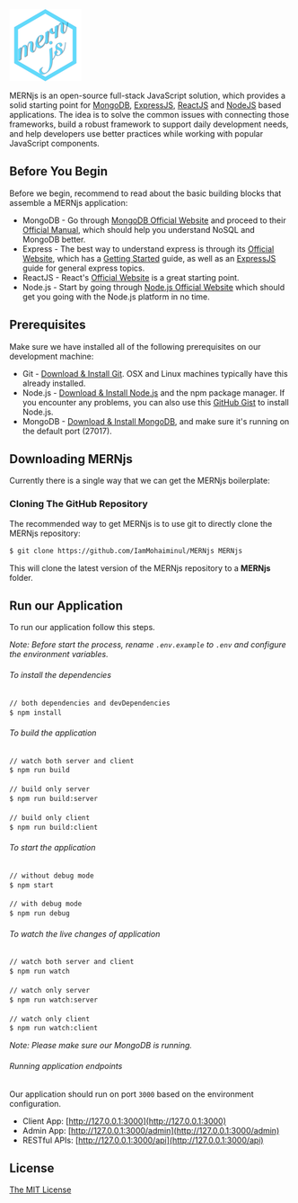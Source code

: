 <img src="public/images/logo.png" height="128" />

MERNjs is an open-source full-stack JavaScript solution, which provides a solid starting point for [MongoDB](http://www.mongodb.org/), [ExpressJS](http://expressjs.com/), [ReactJS](https://reactjs.org/) and [NodeJS](http://www.nodejs.org/) based applications. The idea is to solve the common issues with connecting those frameworks, build a robust framework to support daily development needs, and help developers use better practices while working with popular JavaScript components.

## Before You Begin

Before we begin, recommend to read about the basic building blocks that assemble a MERNjs application:

- MongoDB - Go through [MongoDB Official Website](http://mongodb.org/) and proceed to their [Official Manual](http://docs.mongodb.org/manual/), which should help you understand NoSQL and MongoDB better.
- Express - The best way to understand express is through its [Official Website](http://expressjs.com/), which has a [Getting Started](http://expressjs.com/starter/installing.html) guide, as well as an [ExpressJS](http://expressjs.com/en/guide/routing.html) guide for general express topics.
- ReactJS - React's [Official Website](http//facebook.github.io/react/) is a great starting point.
- Node.js - Start by going through [Node.js Official Website](http://nodejs.org/) which should get you going with the Node.js platform in no time.

## Prerequisites

Make sure we have installed all of the following prerequisites on our development machine:

- Git - [Download & Install Git](https://git-scm.com/downloads). OSX and Linux machines typically have this already installed.
- Node.js - [Download & Install Node.js](https://nodejs.org/en/download/) and the npm package manager. If you encounter any problems, you can also use this [GitHub Gist](https://gist.github.com/isaacs/579814) to install Node.js.
- MongoDB - [Download & Install MongoDB](http://www.mongodb.org/downloads), and make sure it's running on the default port (27017).

## Downloading MERNjs

Currently there is a single way that we can get the MERNjs boilerplate:

### Cloning The GitHub Repository

The recommended way to get MERNjs is to use git to directly clone the MERNjs repository:

```bash
$ git clone https://github.com/IamMohaiminul/MERNjs MERNjs
```

This will clone the latest version of the MERNjs repository to a **MERNjs** folder.

## Run our Application

To run our application follow this steps.

_Note: Before start the process, rename `.env.example` to `.env` and configure the environment variables._

###### To install the dependencies

```sh
// both dependencies and devDependencies
$ npm install
```

###### To build the application

```sh
// watch both server and client
$ npm run build

// build only server
$ npm run build:server

// build only client
$ npm run build:client
```

###### To start the application

```sh
// without debug mode
$ npm start

// with debug mode
$ npm run debug
```

###### To watch the live changes of application

```sh
// watch both server and client
$ npm run watch

// watch only server
$ npm run watch:server

// watch only client
$ npm run watch:client
```

_Note: Please make sure our MongoDB is running._

###### Running application endpoints

Our application should run on port `3000` based on the environment configuration.

- Client App: [http://127.0.0.1:3000](http://127.0.0.1:3000)
- Admin App: [http://127.0.0.1:3000/admin](http://127.0.0.1:3000/admin)
- RESTful APIs: [http://127.0.0.1:3000/api](http://127.0.0.1:3000/api)

## License

[The MIT License](LICENSE)
